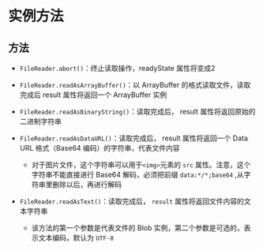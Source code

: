 # 实例方法

## 方法

- `FileReader.abort()`：终止读取操作，readyState 属性将变成2

- `FileReader.readAsArrayBuffer()`：以 ArrayBuffer 的格式读取文件，读取完成后 result 属性将返回一个 ArrayBuffer 实例

- `FileReader.readAsBinaryString()`：读取完成后， result 属性将返回原始的二进制字符串

- `FileReader.readAsDataURL()`：读取完成后， result 属性将返回一个 Data URL 格式（Base64 编码）的字符串，代表文件内容

  - 对于图片文件，这个字符串可以用于`<img>`元素的 `src` 属性。注意，这个字符串不能直接进行 Base64 解码，必须把前缀 `data:*/*;base64` ,从字符串里删除以后，再进行解码

- `FileReader.readAsText()`：读取完成后， `result` 属性将返回文件内容的文本字符串

  - 该方法的第一个参数是代表文件的 Blob 实例，第二个参数是可选的，表示文本编码，默认为 `UTF-8`
